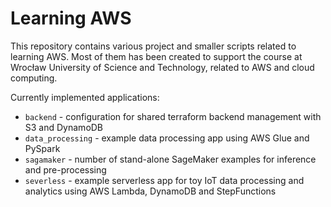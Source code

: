 # Learning AWS

This repository contains various project and smaller scripts related to learning AWS. Most of them has been created to
support the course at Wrocław University of Science and Technology, related to AWS and cloud computing.

Currently implemented applications:
* `backend` - configuration for shared terraform backend management with S3 and DynamoDB
* `data_processing` - example data processing app using AWS Glue and PySpark
* `sagamaker` - number of stand-alone SageMaker examples for inference and pre-processing
* `severless` - example serverless app for toy IoT data processing and analytics using AWS Lambda, DynamoDB and StepFunctions
